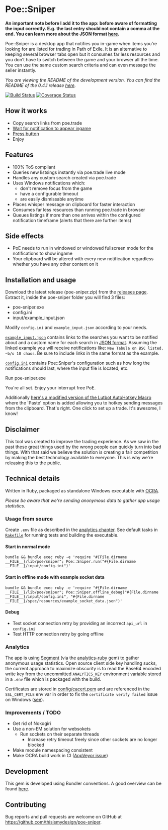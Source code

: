 # Poe::Sniper

**An important note before I add it to the app: before aware of formatting the input correctly. E.g. the last entry should not contain a comma at the end. You can learn more about the JSON format [here](https://www.w3schools.com/js/js_json.asp).**

Poe::Sniper is a desktop app that notifies you in-game when items you’re looking for are listed for trading in Path of Exile. It is an alternative to keeping several browser tabs open but it consumes far less resources and you don’t have to switch between the game and your browser all the time. You can use the same custom search criteria and can even message the seller instantly.

*You are viewing the README of the development version. You can find the README of the 0.4.1 release [here](https://github.com/thisismydesign/poe-sniper/tree/v0.4.1).*

[![Build Status](https://travis-ci.org/thisismydesign/poe-sniper.svg?branch=master)](https://travis-ci.org/thisismydesign/poe-sniper)
[![Coverage Status](https://coveralls.io/repos/github/thisismydesign/poe-sniper/badge.svg?branch=master)](https://coveralls.io/github/thisismydesign/poe-sniper?branch=master)

## How it works

- Copy search links from poe.trade
- [Wait for notification to appear ingame](http://i.imgur.com/RkTK4DN.png)
- [Press button](http://i.imgur.com/QpZqHJD.png)
- Enjoy

## Features

- 100% ToS compliant
- Queries new listsings instantly via poe.trade live mode
- Handles any custom search created via poe.trade
- Uses Windows notifications which:
  - don't remove focus from the game
  - have a configurable timeout
  - are easily dismissable anytime
- Places whisper message on clipboard for faster interaction
- Consumes far less resources than running poe.trade in browser
- Queues listings if more than one arrives within the configured notification timeframe (alerts that there are further items)

## Side effects

- PoE needs to run in windowed or windowed fullscreen mode for the notifications to show ingame
- Your clipboard will be altered with every new notification regardless whether you have any other content on it

## Installation and usage

Download the latest release (poe-sniper.zip) from the [releases page](https://github.com/thisismydesign/poe-sniper/releases).
Extract it, inside the poe-sniper folder you will find 3 files:
- poe-sniper.exe
- config.ini
- input/example_input.json

Modify `config.ini` and `example_input.json` according to your needs.

[`example_input.json`](https://github.com/thisismydesign/poe-sniper/blob/master/input/example_input.json) contains links to the searches you want to be notified about and a custom name for each search in [JSON format](https://www.w3schools.com/js/js_json.asp). Assuming the linked example you will receive notifications like: `New Tabula on BSC listed. ~b/o 10 chaos`. Be sure to include links in the same format as the example.

[`config.ini`](https://github.com/thisismydesign/poe-sniper/blob/master/input/config.ini) contains Poe::Sniper's configuration such as how long the notifications should last, where the input file is located, etc.

Run poe-sniper.exe

You're all set. Enjoy your interrupt free PoE.

Additionally [here's a modified version of the Lutbot AutoHotkey Macro](https://github.com/thisismydesign/poe-lutbot-ahk) where the 'Paste' option is added allowing you to hotkey sending messages from the clipboard. That's right. One click to set up a trade. It's awesome, I know!

## Disclaimer

This tool was created to improve the trading experience. As we saw in the past these great things used by the wrong people can quickly turn into bad things. With that said we believe the solution is creating a fair competition by making the best technology available to everyone. This is why we're releasing this to the public.

## Technical details

Written in Ruby, packaged as standalone Windows executable with [OCRA](https://github.com/larsch/ocra/).

*Please be aware that we're sending anonymous data to gather app usage statistics.*

### Usage from source

Create `.env` file as described in the [analytics chapter](#analytics). See default tasks in [`Rakefile`](Rakefile) for running tests and building the executable.

#### Start in normal mode

```
bundle && bundle exec ruby -e 'require "#{File.dirname __FILE__}/lib/poe/sniper"; Poe::Sniper.run("#{File.dirname __FILE__}/input/config.ini")'
```

#### Start in offline mode with example socket data

```
bundle && bundle exec ruby -e 'require "#{File.dirname __FILE__}/lib/poe/sniper"; Poe::Sniper.offline_debug("#{File.dirname __FILE__}/input/config.ini", "#{File.dirname __FILE__}/spec/resources/example_socket_data.json")'
```

#### Debug

- Test socket connection retry by providing an incorrect `api_url` in `config.ini`
- Test HTTP connection retry by going offline

### Analytics

The app is using [Segment](https://segment.com/) (via the [analytics-ruby](https://segment.com/docs/sources/server/ruby/) gem) to gather anonymous usage statistics. Open source client side key handling sucks, the current approach to maximize obscurity is to read the Base64 encoded write key from the uncommitted `ANALYTICS_KEY` environment variable stored in a `.env` file which is packaged with the build.

Certificates are stored in [config/cacert.pem](config/cacert.pem) and are referenced in the `SSL_CERT_FILE` env var in order to fix the `certificate verify failed` issue on Windows ([see](https://gist.github.com/fnichol/867550)).

### Improvements / TODO

- Get rid of Nokogiri
- Use a non-EM solution for websokets
  - Run sockets on their separate threads
    - Increase retry timeout freely since other sockets are no longer blocked
- Make module namespacing consistent
- Make OCRA build work in CI ([AppVeyor issue](https://github.com/larsch/ocra/issues/134))

## Development

This gem is developed using Bundler conventions. A good overview can be found [here](http://bundler.io/v1.14/guides/creating_gem.html).

## Contributing

Bug reports and pull requests are welcome on GitHub at https://github.com/thisismydesign/poe-sniper.
